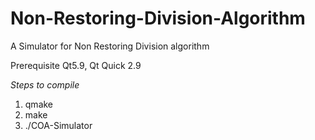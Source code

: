 # Non-Restoring-Division-Algorithm
A Simulator for Non Restoring Division algorithm

Prerequisite Qt5.9, Qt Quick 2.9

*Steps to compile*

1. qmake
2. make
3. ./COA-Simulator 

